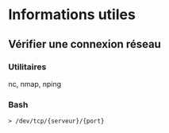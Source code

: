 # Informations utiles


## Vérifier une connexion réseau

### Utilitaires 

nc, nmap, nping

### Bash

`> /dev/tcp/{serveur}/{port}`

